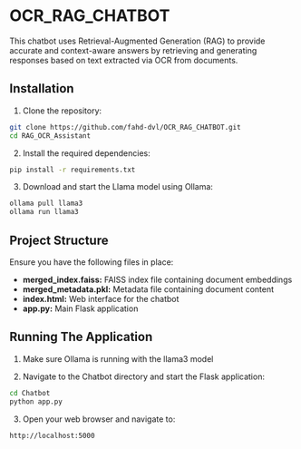 # OCR_RAG_CHATBOT
This chatbot uses Retrieval-Augmented Generation (RAG) to provide accurate and context-aware answers by retrieving and generating responses based on text extracted via OCR from documents.

## Installation

1. Clone the repository:
```bash
git clone https://github.com/fahd-dvl/OCR_RAG_CHATBOT.git
cd RAG_OCR_Assistant
```

2. Install the required dependencies:
```bash
pip install -r requirements.txt
```

3.  Download and start the Llama model using Ollama:
```bash
ollama pull llama3
ollama run llama3
```

## Project Structure

  Ensure you have the following files in place:

- **merged_index.faiss:** FAISS index file containing document embeddings  
- **merged_metadata.pkl:** Metadata file containing document content  
- **index.html:** Web interface for the chatbot  
- **app.py:** Main Flask application  


## Running The Application

   1. Make sure Ollama is running with the llama3 model

   2. Navigate to the Chatbot directory and start the Flask application:
   ```bash
   cd Chatbot
   python app.py
   ```

   3. Open your web browser and navigate to:
   ```bash
   http://localhost:5000
   ```





